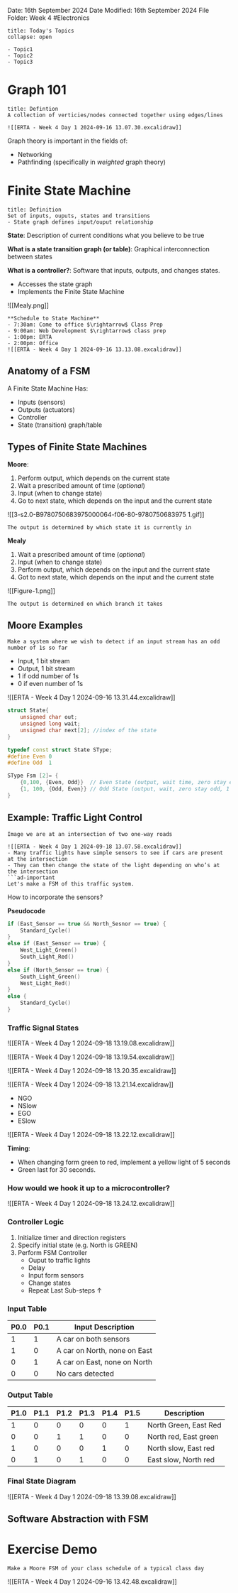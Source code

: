 Date: 16th September 2024
Date Modified: 16th September 2024
File Folder: Week 4
#Electronics

```ad-abstract
title: Today's Topics
collapse: open

- Topic1
- Topic2
- Topic3

```

# Graph 101

```ad-summary
title: Defintion
A collection of verticies/nodes connected together using edges/lines
```

```ad-example
![[ERTA - Week 4 Day 1 2024-09-16 13.07.30.excalidraw]]
```

Graph theory is important in the fields of:
- Networking
- Pathfinding (specifically in *weighted* graph theory)

# Finite State Machine

```ad-summary
title: Definition
Set of inputs, ouputs, states and transitions
- State graph defines input/ouput relationship
```

**State**: Description of current conditions what you believe to be true

**What is a state transition graph (or table)**: Graphical interconnection between states

**What is a controller?**: Software that inputs, outputs, and changes states.
- Accesses the state graph
- Implements the Finite State Machine

![[Mealy.png]]

```ad-example
**Schedule to State Machine**
- 7:30am: Come to office $\rightarrow$ Class Prep
- 9:00am: Web Development $\rightarrow$ class prep
- 1:00pm: ERTA
- 2:00pm: Office
![[ERTA - Week 4 Day 1 2024-09-16 13.13.08.excalidraw]]
```

## Anatomy of a FSM

A Finite State Machine Has:
- Inputs (sensors)
- Outputs (actuators)
- Controller
- State (transition) graph/table

## Types of Finite State Machines

**Moore**:
1. Perform output, which depends on the current state
2. Wait a prescribed amount of time (*optional*)
3. Input (when to change state)
4. Go to next state, which depends on the input and the current state

![[3-s2.0-B9780750683975000064-f06-80-9780750683975 1.gif]]

```ad-important
The output is determined by which state it is currently in
```

**Mealy**
1. Wait a prescribed amount of time (*optional*)
2. Input (when to change state)
3. Perform output, which depends on the input and the current state
4. Got to next state, which depends on the input and the current state

![[Figure-1.png]]

```ad-important
The output is determined on which branch it takes
```

## Moore Examples

```ad-example
Make a system where we wish to detect if an input stream has an odd number of 1s so far
```

- Input, 1 bit stream
- Output, 1 bit stream
- 1 if odd number of 1s
- 0 if even number of 1s

![[ERTA - Week 4 Day 1 2024-09-16 13.31.44.excalidraw]]

```c++
struct State{
	unsigned char out;
	unsigned long wait;
	unsigned char next[2]; //index of the state
}

typedef const struct State SType;
#define Even 0
#define Odd  1

SType Fsm [2]= {
	{0,100, {Even, Odd}}  // Even State (output, wait time, zero stay even, 1 go to odd)
	{1, 100, {Odd, Even}} // Odd State (output, wait, zero stay odd, 1 go to even)
}
```

## Example: Traffic Light Control 

```ad-question
Image we are at an intersection of two one-way roads

![[ERTA - Week 4 Day 1 2024-09-18 13.07.58.excalidraw]]
- Many traffic lights have simple sensors to see if cars are present at the intersection
- They can then change the state of the light depending on who’s at the intersection
```ad-important
Let's make a FSM of this traffic system.
```

How to incorporate the sensors?

**Pseudocode**
```c++
if (East_Sensor == true && North_Sesnor == true) {
	Standard_Cycle()
}
else if (East_Sensor == true) {
	West_Light_Green()
	South_Light_Red()
}
else if (North_Sensor == true) {
	South_Light_Green()
	West_Light_Red()
}
else {
	Standard_Cycle()
}
```
### Traffic Signal States

![[ERTA - Week 4 Day 1 2024-09-18 13.19.08.excalidraw]]

![[ERTA - Week 4 Day 1 2024-09-18 13.19.54.excalidraw]]

![[ERTA - Week 4 Day 1 2024-09-18 13.20.35.excalidraw]]

![[ERTA - Week 4 Day 1 2024-09-18 13.21.14.excalidraw]]

- NGO
- NSlow
- EGO
- ESlow

![[ERTA - Week 4 Day 1 2024-09-18 13.22.12.excalidraw]]

**Timing**:
- When changing form green to red, implement a yellow light of 5 seconds
- Green last for 30 seconds.

### How would we hook it up to a microcontroller?

![[ERTA - Week 4 Day 1 2024-09-18 13.24.12.excalidraw]]

### Controller Logic

1. Initialize timer and direction registers
2. Specify initial state (e.g. North is GREEN)
3. Perform FSM Controller
	- Ouput to traffic lights
	- Delay
	- Input form sensors
	- Change states
	- Repeat Last Sub-steps $\uparrow$

### Input Table

| P0.0 | P0.1 | Input Description            |
| ---- | ---- | ---------------------------- |
| 1    | 1    | A car on both sensors        |
| 1    | 0    | A car on North, none on East |
| 0    | 1    | A car on East, none on North |
| 0    | 0    | No cars detected             |

### Output Table

| P1.0 | P1.1 | P1.2 | P1.3 | P1.4 | P1.5 | Description           |
| ---- | ---- | ---- | ---- | ---- | ---- | --------------------- |
| 1    | 0    | 0    | 0    | 0    | 1    | North Green, East Red |
| 0    | 0    | 1    | 1    | 0    | 0    | North red, East green |
| 1    | 0    | 0    | 0    | 1    | 0    | North slow, East red  |
| 0    | 1    | 0    | 1    | 0    | 0    | East slow, North red  |

### Final State Diagram

![[ERTA - Week 4 Day 1 2024-09-18 13.39.08.excalidraw]]

## Software Abstraction with FSM

# Exercise Demo

```ad-question
Make a Moore FSM of your class schedule of a typical class day
```

![[ERTA - Week 4 Day 1 2024-09-16 13.42.48.excalidraw]]




